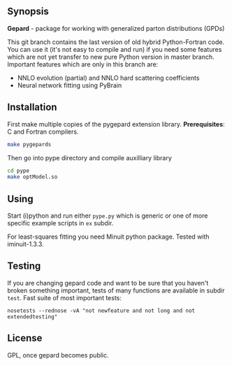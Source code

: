 ## Synopsis

**Gepard** - package for working with generalized parton distributions (GPDs)

This git branch contains the last version of old hybrid Python-Fortran code. 
You can use it (it's not easy to compile and run) if you need some features
which are not yet transfer to new pure Python version in master branch.
Important features which are only in this branch are:
   * NNLO evolution (partial) and NNLO hard scattering coefficients
   * Neural network fitting using PyBrain
   

## Installation

First make multiple copies of the pygepard extension library.
**Prerequisites**: C and Fortran compilers. 
```sh
make pygepards
```
Then go into pype directory and compile auxilliary library
```sh
cd pype
make optModel.so
```

## Using

Start (i)python and 
run either `pype.py` which is generic or one of more specific example scripts in `ex` subdir.

For least-squares fitting you need Minuit python package. Tested with iminuit-1.3.3. 

## Testing

If you are changing gepard code and want to be sure that you haven't broken something important, tests of many functions are available in subdir `test`. Fast suite of most important tests:
```
nosetests --rednose -vA "not newfeature and not long and not extendedtesting"
```


## License

GPL, once gepard becomes public.
